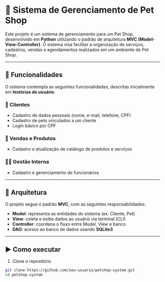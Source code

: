 # 🐾 Sistema de Gerenciamento de Pet Shop

Este projeto é um sistema de gerenciamento para um Pet Shop, desenvolvido em **Python** utilizando o padrão de arquitetura **MVC (Model-View-Controller)**. O sistema visa facilitar a organização de serviços, cadastros, vendas e agendamentos realizados em um ambiente de Pet Shop.

---

## 🚀 Funcionalidades

O sistema contempla as seguintes funcionalidades, descritas inicialmente em **histórias de usuário**:

### 👤 Clientes
- Cadastro de dados pessoais (nome, e-mail, telefone, CPF)
- Cadastro de pets vinculados a um cliente
- Login básico por CPF

### 🧾 Vendas e Produtos
- Cadastro e atualização de catálogo de produtos e serviços

### 🧑‍💼 Gestão Interna
- Cadastro e gerenciamento de funcionários

---

## 🧱 Arquitetura

O projeto segue o padrão **MVC**, com as seguintes responsabilidades:

- **Model**: representa as entidades do sistema (ex: Cliente, Pet)
- **View**: coleta e exibe dados ao usuário via terminal (CLI)
- **Controller**: coordena o fluxo entre Model, View e banco
- **DAO**: acesso ao banco de dados usando **SQLite3**

---

## ▶️ Como executar

1. Clone o repositório
```bash
git clone https://github.com/seu-usuario/petshop-system.git
cd petshop-system